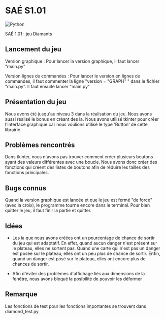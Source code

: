 # SAÉ S1.01

![Python](https://img.shields.io/badge/python-3670A0?style=for-the-badge&logo=python&logoColor=ffdd54)

SAÉ 1.01 : jeu Diamants

## Lancement du jeu

Version graphique :
    Pour lancer la version graphique, il faut lancer "main.py"

Version lignes de commandes :
    Pour lancer le version en lignes de commandes, il faut commenter la ligne "version = "GRAPH" " dans le fichier "main.py".
    Il faut ensuite lancer "main.py"


## Présentation du jeu

Nous avons été jusqu'au niveau 3 dans la réalisation du jeu. Nous avons aussi réalisé le bonus en créant des ia.
Nous avons utilisé tkinter pour créer l'interface graphique car nous voulions utilisé le type 'Button' de cette librairie.


## Problèmes rencontrés

Dans tkinter, nous n'avons pas trouver comment créer plusieurs boutons ayant des valeurs différentes avec une boucle.
Nous avons donc créer des fonctions qui créent des listes de boutons afin de réduire les tailles des fonctions principales.


## Bugs connus

Quand la version graphique est lancée et que le jeu est fermé "de force" (avec la croix), le programme tourne encore dans le terminal.
Pour bien quitter le jeu, il faut finir la partie et quitter.


## Idées

- Les ia que nous avons créées ont un pourcentage de chance de sortir du jeu qui est adaptatif.
En effet, quand aucun danger n'est présent sur le plateau, elles ne sortent pas.
Quand une carte qui n'est pas un danger est posée sur le plateau, elles ont un peu plus de chance de sortir.
Enfin, quand un danger est posé sur le plateau, elles ont encore plus de chances de sortir.
    
- Afin d'éviter des problèmes d'affichage liés aux dimensions de la fenêtre, nous avons bloqué la posibilité de pouvoir les déformer


## Remarque

Les fonctions de test pour les fonctions importantes se trouvent dans diamond_test.py
